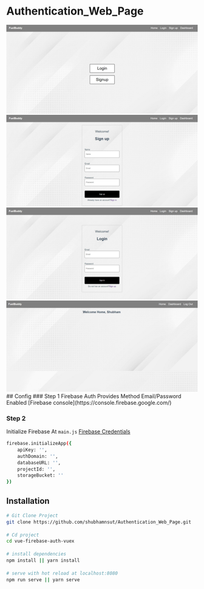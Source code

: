 # Authentication_Web_Page
<img src="https://github.com/shubhamnsut/Authentication_Web_Page/blob/master/two.jpeg"/>
<img src="https://github.com/shubhamnsut/Authentication_Web_Page/blob/master/three.jpeg"/>
<img src="https://github.com/shubhamnsut/Authentication_Web_Page/blob/master/four.jpeg"/>
<img src="https://github.com/shubhamnsut/Authentication_Web_Page/blob/master/one.jpeg"/>
## Config
### Step 1
Firebase Auth Provides Method Email/Password Enabled  [Firebase console](https://console.firebase.google.com/) 

### Step 2
Initialize Firebase At ``main.js`` [Firebase Credentials](https://console.firebase.google.com/)
``` bash
firebase.initializeApp({
    apiKey: '',
    authDomain: '',
    databaseURL: '',
    projectId: '',
    storageBucket: ''
})
```


## Installation

``` bash
# Git Clone Project
git clone https://github.com/shubhamnsut/Authentication_Web_Page.git

# Cd project
cd vue-firebase-auth-vuex

# install dependencies
npm install || yarn install

# serve with hot reload at localhost:8080
npm run serve || yarn serve




```
